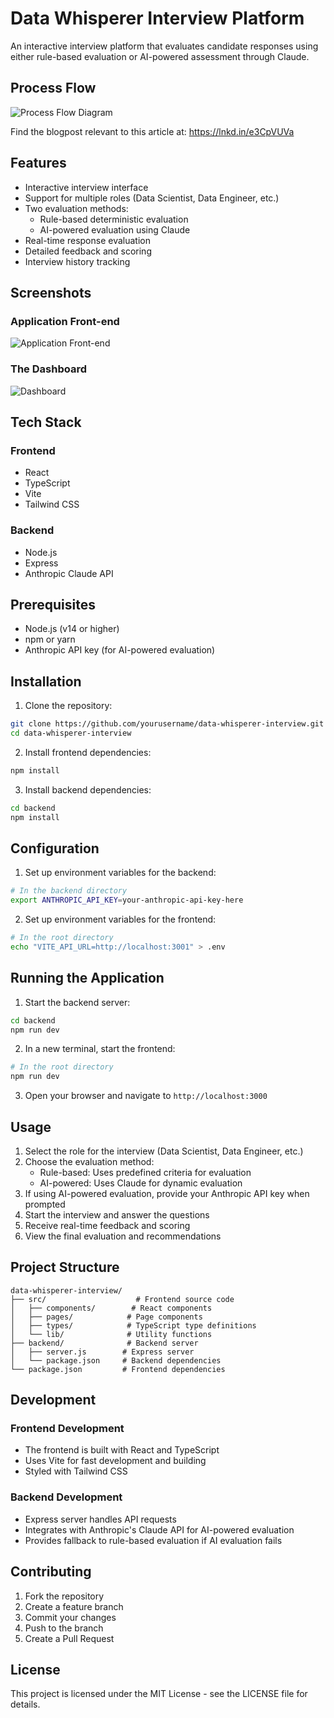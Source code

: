# Data Whisperer Interview Platform

An interactive interview platform that evaluates candidate responses using either rule-based evaluation or AI-powered assessment through Claude.

## Process Flow

![Process Flow Diagram](images/process-flow.png)


Find the blogpost relevant to this article at: https://lnkd.in/e3CpVUVa

## Features

- Interactive interview interface
- Support for multiple roles (Data Scientist, Data Engineer, etc.)
- Two evaluation methods:
  - Rule-based deterministic evaluation
  - AI-powered evaluation using Claude
- Real-time response evaluation
- Detailed feedback and scoring
- Interview history tracking

## Screenshots
### Application Front-end
![Application Front-end](images/refactored-1.png)

### The Dashboard
![Dashboard](images/refactored-2.png)

## Tech Stack

### Frontend
- React
- TypeScript
- Vite
- Tailwind CSS

### Backend
- Node.js
- Express
- Anthropic Claude API

## Prerequisites

- Node.js (v14 or higher)
- npm or yarn
- Anthropic API key (for AI-powered evaluation)

## Installation

1. Clone the repository:
```bash
git clone https://github.com/yourusername/data-whisperer-interview.git
cd data-whisperer-interview
```

2. Install frontend dependencies:
```bash
npm install
```

3. Install backend dependencies:
```bash
cd backend
npm install
```

## Configuration

1. Set up environment variables for the backend:
```bash
# In the backend directory
export ANTHROPIC_API_KEY=your-anthropic-api-key-here
```

2. Set up environment variables for the frontend:
```bash
# In the root directory
echo "VITE_API_URL=http://localhost:3001" > .env
```

## Running the Application

1. Start the backend server:
```bash
cd backend
npm run dev
```

2. In a new terminal, start the frontend:
```bash
# In the root directory
npm run dev
```

3. Open your browser and navigate to `http://localhost:3000`

## Usage

1. Select the role for the interview (Data Scientist, Data Engineer, etc.)
2. Choose the evaluation method:
   - Rule-based: Uses predefined criteria for evaluation
   - AI-powered: Uses Claude for dynamic evaluation
3. If using AI-powered evaluation, provide your Anthropic API key when prompted
4. Start the interview and answer the questions
5. Receive real-time feedback and scoring
6. View the final evaluation and recommendations

## Project Structure

```
data-whisperer-interview/
├── src/                    # Frontend source code
│   ├── components/        # React components
│   ├── pages/            # Page components
│   ├── types/            # TypeScript type definitions
│   └── lib/              # Utility functions
├── backend/              # Backend server
│   ├── server.js        # Express server
│   └── package.json     # Backend dependencies
└── package.json         # Frontend dependencies
```

## Development

### Frontend Development
- The frontend is built with React and TypeScript
- Uses Vite for fast development and building
- Styled with Tailwind CSS

### Backend Development
- Express server handles API requests
- Integrates with Anthropic's Claude API for AI-powered evaluation
- Provides fallback to rule-based evaluation if AI evaluation fails

## Contributing

1. Fork the repository
2. Create a feature branch
3. Commit your changes
4. Push to the branch
5. Create a Pull Request

## License

This project is licensed under the MIT License - see the LICENSE file for details.
